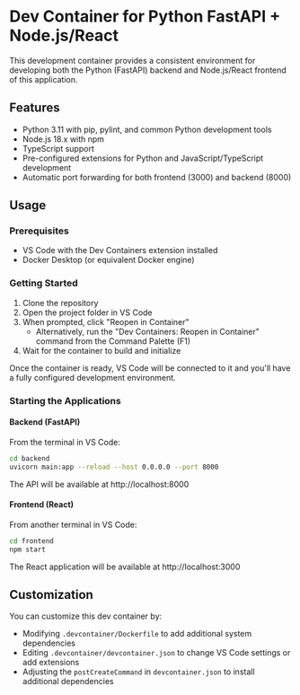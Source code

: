 # Dev Container for Python FastAPI + Node.js/React

This development container provides a consistent environment for developing both the Python (FastAPI) backend and Node.js/React frontend of this application.

## Features

- Python 3.11 with pip, pylint, and common Python development tools
- Node.js 18.x with npm
- TypeScript support
- Pre-configured extensions for Python and JavaScript/TypeScript development
- Automatic port forwarding for both frontend (3000) and backend (8000)

## Usage

### Prerequisites

- VS Code with the Dev Containers extension installed
- Docker Desktop (or equivalent Docker engine)

### Getting Started

1. Clone the repository
2. Open the project folder in VS Code
3. When prompted, click "Reopen in Container"
   - Alternatively, run the "Dev Containers: Reopen in Container" command from the Command Palette (F1)
4. Wait for the container to build and initialize

Once the container is ready, VS Code will be connected to it and you'll have a fully configured development environment.

### Starting the Applications

#### Backend (FastAPI)

From the terminal in VS Code:

```bash
cd backend
uvicorn main:app --reload --host 0.0.0.0 --port 8000
```

The API will be available at http://localhost:8000

#### Frontend (React)

From another terminal in VS Code:

```bash
cd frontend
npm start
```

The React application will be available at http://localhost:3000

## Customization

You can customize this dev container by:

- Modifying `.devcontainer/Dockerfile` to add additional system dependencies
- Editing `.devcontainer/devcontainer.json` to change VS Code settings or add extensions
- Adjusting the `postCreateCommand` in `devcontainer.json` to install additional dependencies 